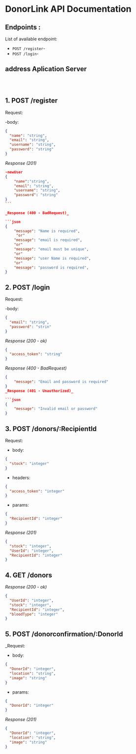 # DonorLink API Documentation

## Endpoints :

List of available endpoint:

- `POST /register`-
- `POST /login`-

## address Aplication Server

```json

```

&nbsp;

## 1. POST /register

Request:

-body:

```json
{
  "name": "string",
  "email": "string",
  "username": "string",
  "password": "string"
}
```

_Response (201)_

````json
-newUser
{
    "name":"string",
    "email": "string",
    "username": "string",
    "password": "string"
}
```

_Response (400 - BadRequest)_

```json
{
    "message": "Name is required",
     "or"
    "message": "email is required",
    "or"
    "message": "email must be unique",
    "or"
    "message": "user Name is required",
    "or"
    "message": "password is required",
}
````

## 2. POST /login

Request:

-body:

```json
{
  "email": "string",
  "password": "strin"
}
```

_Response (200 - ok)_

```json
{
  "access_token": "string"
}
```

_Response (400 - BadRequest)_

````json
{
    "message": "Email and password is required"
}
_Response (401 - Unauthorized)_

```json
{
    "message": "Invalid email or password"
}

````

## 3. POST /donors/:RecipientId

Request:

- body:

```json
{
  "stock": "integer"
}
```

- headers:

```json
{
  "access_token": "integer"
}
```

- params:

```json
{
  "RecipientId": "integer"
}
```

_Response (201)_

```json
{
  "stock": "integer",
  "UserId": "integer",
  "RecipientId": "integer"
}
```

## 4. GET /donors

_Response (200 - ok)_

```json
{
  "UserId": "integer",
  "stock": "integer",
  "RecipientId": "integer",
  "bloodType": "integer"
}
```

## 5. POST /donorconfirmation/:DonorId

\_Request:

- body:

```json
{
  "DonorId": "integer",
  "location": "string",
  "image": "string"
}
```

- params:

```json
{
  "DonorId": "integer"
}
```

_Response (201)_

```json
{
  "DonorId": "integer",
  "location": "string",
  "image": "string"
}
```
